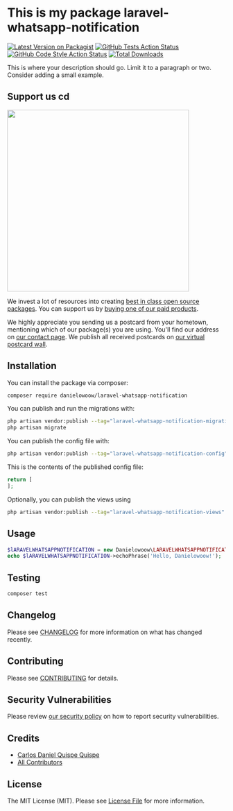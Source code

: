# This is my package laravel-whatsapp-notification

[![Latest Version on Packagist](https://img.shields.io/packagist/v/danielowoow/laravel-whatsapp-notification.svg?style=flat-square)](https://packagist.org/packages/danielowoow/laravel-whatsapp-notification)
[![GitHub Tests Action Status](https://img.shields.io/github/actions/workflow/status/danielowoow/laravel-whatsapp-notification/run-tests.yml?branch=main&label=tests&style=flat-square)](https://github.com/danielowoow/laravel-whatsapp-notification/actions?query=workflow%3Arun-tests+branch%3Amain)
[![GitHub Code Style Action Status](https://img.shields.io/github/actions/workflow/status/danielowoow/laravel-whatsapp-notification/fix-php-code-style-issues.yml?branch=main&label=code%20style&style=flat-square)](https://github.com/danielowoow/laravel-whatsapp-notification/actions?query=workflow%3A"Fix+PHP+code+style+issues"+branch%3Amain)
[![Total Downloads](https://img.shields.io/packagist/dt/danielowoow/laravel-whatsapp-notification.svg?style=flat-square)](https://packagist.org/packages/danielowoow/laravel-whatsapp-notification)

This is where your description should go. Limit it to a paragraph or two. Consider adding a small example.

## Support us cd

[<img src="https://github-ads.s3.eu-central-1.amazonaws.com/LARAVEL-WHATSAPP-NOTIFICATION.jpg?t=1" width="419px" />](https://spatie.be/github-ad-click/LARAVEL-WHATSAPP-NOTIFICATION)

We invest a lot of resources into creating [best in class open source packages](https://spatie.be/open-source). You can support us by [buying one of our paid products](https://spatie.be/open-source/support-us).

We highly appreciate you sending us a postcard from your hometown, mentioning which of our package(s) you are using. You'll find our address on [our contact page](https://spatie.be/about-us). We publish all received postcards on [our virtual postcard wall](https://spatie.be/open-source/postcards).

## Installation

You can install the package via composer:

```bash
composer require danielowoow/laravel-whatsapp-notification
```

You can publish and run the migrations with:

```bash
php artisan vendor:publish --tag="laravel-whatsapp-notification-migrations"
php artisan migrate
```

You can publish the config file with:

```bash
php artisan vendor:publish --tag="laravel-whatsapp-notification-config"
```

This is the contents of the published config file:

```php
return [
];
```

Optionally, you can publish the views using

```bash
php artisan vendor:publish --tag="laravel-whatsapp-notification-views"
```

## Usage

```php
$lARAVELWHATSAPPNOTIFICATION = new Danielowoow\LARAVELWHATSAPPNOTIFICATION();
echo $lARAVELWHATSAPPNOTIFICATION->echoPhrase('Hello, Danielowoow!');
```

## Testing

```bash
composer test
```

## Changelog

Please see [CHANGELOG](CHANGELOG.md) for more information on what has changed recently.

## Contributing

Please see [CONTRIBUTING](CONTRIBUTING.md) for details.

## Security Vulnerabilities

Please review [our security policy](../../security/policy) on how to report security vulnerabilities.

## Credits

- [Carlos Daniel Quispe Quispe](https://github.com/Danielowoow)
- [All Contributors](../../contributors)

## License

The MIT License (MIT). Please see [License File](LICENSE.md) for more information.
